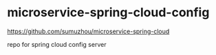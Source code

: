 # microservice-spring-cloud-config

https://github.com/sumuzhou/microservice-spring-cloud

repo for spring cloud config server
